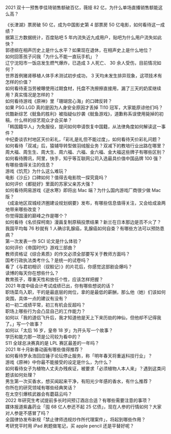 2021 双十一预售李佳琦销售额破百亿，薇娅 82 亿，为什么单场直播销售额能这么高？
  
《长津湖》票房破 50 亿，成为中国影史第 4 部票房 50 亿电影，如何看待这一成绩？  
据第三方数据统计，百度贴吧 5 年内流失近九成用户，贴吧为什么用户流失如此快？  
郭德纲在相声历史上是什么水平？如果现在退休，在相声史上是什么地位？  
如何回答孩子问我「为什么不能一直玩手机」？  
辽宁沈阳市一饭店发生燃气爆炸，已造成 3 人死亡、 30 余人受伤，目前情况如何？  
世界首例猪肾移植人体手术测试初步成功， 3 天均未发生排异现象，这项技术有怎样的价值？  
如何看待麦当劳被曝使用过期食材，托盘不洗擦擦直接用，漏了三天的奶浆继续用？真实情况是怎样的？  
如何看待游戏《原神》里「珊瑚宫心海」的口碑反转？  
如果 PSG.LGD 真的是因为人身安全原因才丢掉 TI10 冠军，大家能原谅他们吗？  
优酷新综艺《鱿鱼的胜利》被指疑似抄袭《鱿鱼游戏》，道歉称系误使用毙掉的初稿，什么样的综艺观众才会买单？  
「韩国籍华人」为免服役，提问如何申请恢复中国籍，从法律角度如何解读这一事件？  
中纪委谈农村地区天价彩礼，「彩礼是礼但不能过度」，如何看待天价彩礼问题？  
如何看待「双减」后，猿辅导转型做羽绒服业务？双减下的教培行业出路在哪里？  
周大福、周生生、周大生、周六福、六福、金六福、金大福这些牌子有哪些区别？  
如何看待腾讯，阿里，快手，知乎等互联网公司入选最具价值中国品牌 100 强？有哪些值得关注的信息？  
游戏《饥荒》为什么这么难玩？  
电影《沙丘》口碑如何？值得去电影院一探究竟吗？  
如何评价《都挺好》里面的苏家父亲苏大强？  
如何看待网易游戏《逆水寒》即将出 Mac 端？为什么国内游戏厂商很少做 Mac 版？  
《成渝地区双城经济圈建设规划纲要》发布，有哪些信息值得关注，又会给成渝两地带来哪些改变？  
你觉得国漫的巅峰之作是哪个？  
如何看待《名侦探柯南》漫画复制原稿投票结果？新兰在日本那边是否不火了？  
我国平均每 76 秒就有 1 人确诊乳腺癌，乳腺癌如何自查？有哪些方法可以预防患病？  
第一次发表一作 SCI 论文是什么体验？  
如何评价《帝国时代》游戏三部曲？  
教师资格证《综合素质》的作文必须全部要写关于教师方面吗？  
国考行政执法类考什么？是统一的试卷吗？  
看了《与君初相识（驭鲛记）》的片花后，你感觉这部剧会爆吗？  
读博的每天你在想些什么？  
教育孩子，尊重天性和放任个性，应该怎样把握？  
2021 年度中级会计考试成绩已出，你有哪些想说的话？  
职场菜鸟入职，干的是最底层的岗位，拿的是最低的薪酬，那么他（她）们该如何突围，具体一点的建议有没有？  
初一初二成绩平常，初三有机会反超吗？  
职场上哪些行为会凸显自己的工作能力？  
如何以「我的道侣飞升后，我才知道他是天上下来历劫的神仙，但他却不记得我了。」写一个故事？  
如何以「太后 16 岁，皇帝 18 岁」为开头写一个故事？  
学历和能力那一项是公司较为看中的？  
S11 全球总决赛真的是 LPL 赛区最差的一年吗？  
2021 年十月新番动画有哪些值得推荐？  
如何看待罗永浩回应锤子论坛停止服务，称「明年春天将重返科技行业」？  
游戏《原神》中你最不能接受的设定是什么，为什么？  
如何看待女子为植物人丈夫办残疾证，被要求「必须植物人本人来」？遇到这类问题该如何处理？  
男生第一次买香水，想买闻起来干净，有阳光少年感的香水，有什么推荐？  
你所在的研究领域有哪些经典笑话？  
在太空引爆核武器会有蘑菇云吗？  
2022 年研究生考试提前多长时间预订酒店合适？有哪些需要注意的事项？  
媒体报道紫鑫药业「囤 68 亿人参还不起 25 亿债」，现在人参的行情如何？大家对人参是不感冒了吗？  
全国律协发布新规「禁止律师违规炒作所代理案件」，将起到哪些作用？  
考研党平时用 iPad 刷题做笔记，买 apple pencil 还是平替好呢？  
